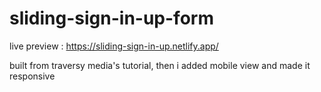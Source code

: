 # sliding-sign-in-up-form
live preview : 
https://sliding-sign-in-up.netlify.app/

built from traversy media's tutorial, then i added mobile view and made it responsive